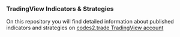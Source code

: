 ### TradingView Indicators & Strategies

On this repository you will find detailed information about published indicators and strategies on [codes2.trade TradingView account](https://www.tradingview.com/u/codes2trade/)
